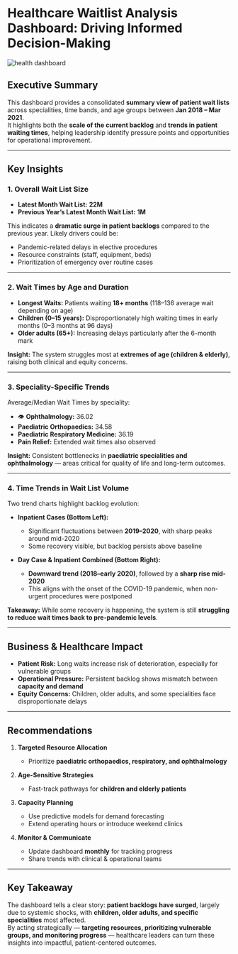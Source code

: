 # Healthcare Waitlist Analysis Dashboard: Driving Informed Decision-Making 

![health dashboard](https://github.com/user-attachments/assets/ab57a96c-57d4-47d9-89b3-182f9a07b2c7)


## Executive Summary  

This dashboard provides a consolidated **summary view of patient wait lists** across specialities, time bands, and age groups between **Jan 2018 – Mar 2021**.  
It highlights both the **scale of the current backlog** and **trends in patient waiting times**, helping leadership identify pressure points and opportunities for operational improvement.  

---

## Key Insights  

### 1. Overall Wait List Size  
- **Latest Month Wait List:** **22M**  
- **Previous Year’s Latest Month Wait List:** **1M**  

This indicates a **dramatic surge in patient backlogs** compared to the previous year. Likely drivers could be: 

- Pandemic-related delays in elective procedures  
- Resource constraints (staff, equipment, beds)  
- Prioritization of emergency over routine cases  

---

### 2. Wait Times by Age and Duration

- **Longest Waits:** Patients waiting **18+ months** (118–136 average wait depending on age)  
- **Children (0–15 years):** Disproportionately high waiting times in early months (0–3 months at 96 days)  
- **Older adults (65+):** Increasing delays particularly after the 6-month mark  

**Insight:** The system struggles most at **extremes of age (children & elderly)**, raising both clinical and equity concerns.  

---

### 3. Speciality-Specific Trends  

Average/Median Wait Times by speciality:  
- 👁 **Ophthalmology:** 36.02  
-  **Paediatric Orthopaedics:** 34.58  
- **Paediatric Respiratory Medicine:** 36.19  
- **Pain Relief:** Extended wait times also observed  

**Insight:** Consistent bottlenecks in **paediatric specialities and ophthalmology** — areas critical for quality of life and long-term outcomes.  

---

### 4. Time Trends in Wait List Volume  
Two trend charts highlight backlog evolution:  

- **Inpatient Cases (Bottom Left):**  
  - Significant fluctuations between **2019–2020**, with sharp peaks around mid-2020  
  - Some recovery visible, but backlog persists above baseline  

- **Day Case & Inpatient Combined (Bottom Right):**  
  - **Downward trend (2018–early 2020)**, followed by a **sharp rise mid-2020**  
  - This aligns with the onset of the COVID-19 pandemic, when non-urgent procedures were postponed  

**Takeaway:** While some recovery is happening, the system is still **struggling to reduce wait times back to pre-pandemic levels**.  

---

##  Business & Healthcare Impact  

- **Patient Risk:** Long waits increase risk of deterioration, especially for vulnerable groups  
- **Operational Pressure:** Persistent backlog shows mismatch between **capacity and demand**  
- **Equity Concerns:** Children, older adults, and some specialities face disproportionate delays  

---

## Recommendations  

1. **Targeted Resource Allocation**  
   - Prioritize **paediatric orthopaedics, respiratory, and ophthalmology**  

2. **Age-Sensitive Strategies**  
   - Fast-track pathways for **children and elderly patients**  

3. **Capacity Planning**  
   - Use predictive models for demand forecasting  
   - Extend operating hours or introduce weekend clinics  

4. **Monitor & Communicate**  
   - Update dashboard **monthly** for tracking progress  
   - Share trends with clinical & operational teams  

---

## Key Takeaway  

The dashboard tells a clear story: **patient backlogs have surged**, largely due to systemic shocks, with **children, older adults, and specific specialities** most affected.  
By acting strategically — **targeting resources, prioritizing vulnerable groups, and monitoring progress** — healthcare leaders can turn these insights into impactful, patient-centered outcomes.  
